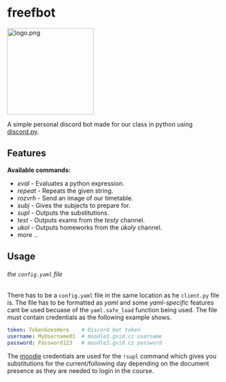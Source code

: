 # freefbot

<img src="https://github.com/JakubBlaha/freefbot/blob/master/res/logo.png?raw=true" alt="logo.png" height=200>

A simple personal discord bot made for our class in python using [discord.py](https://github.com/Rapptz/discord.py).

## Features
**Available commands:**
  - *eval*   - Evaluates a python expression.
  - *repeat* - Repeats the given string.
  - *rozvrh* - Send an image of our timetable.
  - *subj*   - Gives the subjects to prepare for.
  - *supl*   - Outputs the substitutions.
  - *test*   - Outputs exams from the *testy* channel.
  - *ukol*   - Outputs homeworks from the *úkoly* channel.
  - more ..

## Usage
###### the `config.yaml` file
There has to be a `config.yaml` file in the same location as he `client.py` file is. The file has to be formatted as *yaml* and some *yaml-specific* features cant be used becuase of the `yaml.safe_load` function being used. The file must contain credentials as the following example shows.
```yaml
token: TokenGoesHere    # Discord bot token
username: MyUsername01  # moodle3.gvid.cz username
password: Password123   # moodle3.gvid.cz password
```
The [moodle](https://moodle3.gvid.cz) credentials are used for the `!supl` command which gives you substitutions for the current/following day depending on the document presence as they are needed to login in the course.
